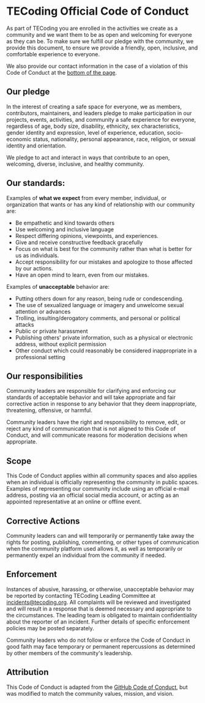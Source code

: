 # TECoding Official Code of Conduct
As part of TECoding you are enrolled in the activities we create as a community and we want them to be as open and welcoming for everyone as they can be. To make sure we fulfill our pledge with the community, we provide this document, to ensure we provide a friendly, open, inclusive, and comfortable experience to everyone.

We also provide our contact information in the case of a violation of this Code of Conduct at the [bottom of the page](#Enforcement).

## Our pledge
In the interest of creating a safe space for everyone, we as members, contributors, maintainers, and leaders pledge to make participation in our projects, events, activities, and community a safe experience for everyone, regardless of age, body size, disability, ethnicity, sex characteristics, gender identity and expression, level of experience, education, socio-economic status, nationality, personal appearance, race, religion, or sexual identity and orientation.

We pledge to act and interact in ways that contribute to an open, welcoming, diverse, inclusive, and healthy community.

## Our standards:

Examples of **what we expect** from every member, individual, or organization that wants or has any kind of relationship with our community are:

- Be empathetic and kind towards others
- Use welcoming and inclusive language
- Respect differing opinions, viewpoints, and experiences.
- Give and receive constructive feedback gracefully
- Focus on what is best for the community rather than what is better for us as individuals.
- Accept responsibility for our mistakes and apologize to those affected by our actions.
- Have an open mind to learn, even from our mistakes.

Examples of **unacceptable** behavior are:

- Putting others down for any reason, being rude or condescending.
- The use of sexualized language or imagery and unwelcome sexual attention or advances
- Trolling, insulting/derogatory comments, and personal or political attacks
- Public or private harassment
- Publishing others' private information, such as a physical or electronic address, without explicit permission
- Other conduct which could reasonably be considered inappropriate in a professional setting

## Our responsibilities
Community leaders are responsible for clarifying and enforcing our standards of acceptable behavior and will take appropriate and fair corrective action in response to any behavior that they deem inappropriate, threatening, offensive, or harmful.

Community leaders have the right and responsibility to remove, edit, or reject any kind of communication that is not aligned to this Code of Conduct, and will communicate reasons for moderation decisions when appropriate.

## Scope
This Code of Conduct applies within all community spaces and also applies when an individual is officially representing the community in public spaces. Examples of representing our community include using an official e-mail address, posting via an official social media account, or acting as an appointed representative at an online or offline event.

## Corrective Actions
Community leaders can and will temporarily or permanently take away the rights for posting, publishing, commenting, or other types of communication when the community platform used allows it, as well as temporarily or permanently expel an individual from the community if needed.

## Enforcement
Instances of abusive, harassing, or otherwise, unacceptable behavior may be reported by contacting TECoding Leading Committee at incidents@tecoding.org. All complaints will be reviewed and investigated and will result in a response that is deemed necessary and appropriate to the circumstances. The leading team is obligated to maintain confidentiality about the reporter of an incident. Further details of specific enforcement policies may be posted separately.

Community leaders who do not follow or enforce the Code of Conduct in good faith may face temporary or permanent repercussions as determined by other members of the community's leadership.

## Attribution

This Code of Conduct is adapted from the [GitHub Code of Conduct](https://github.com/github/.github/blob/master/CODE_OF_CONDUCT.md), but was modified to match the community values, mission, and vision.
